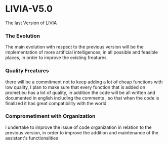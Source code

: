 # LIVIA-V5.0
The last Version of LIVIA

<h3>The Evolution</h3>
<p>The main evolution with respect to the previous version will be the implementation of more artificial intelligences, in all possible and feasible places, in order to improve the existing freatures
</p>

<h3>Quality Freatures</h3>
<p>there will be a commitment not to keep adding a lot of cheap functions with low quality, I plan to make sure that every function that is added on promet.eu has a lot of quality, in addition the code will be all written and documented in english including the comments , so that when the code is finalized it has great compatibility with the world
</p>

<h3>Comprometiment with Organization</h3>
<p>I undertake to improve the issue of code organization in relation to the previous version, in order to improve the addition and maintenance of the assistant's functionalities
</p>
